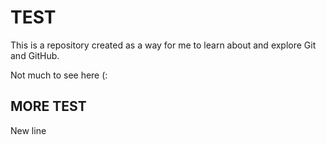 # TEST

This is a repository created as a way for me to learn about and explore Git and GitHub.

Not much to see here (:

## MORE TEST

New line